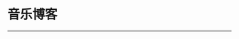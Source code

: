 
  # 音乐博客
  ---

  <Common-LinkList :linkList='{"name":"音乐博客","item":[{"link":"https://ifish.fun","icon":"http://img.ilxdh.com/navig/2019-12-24/1577157024_4452.png?auth_key=1589426512-341ea066bd1a74ab54c2025cfaade263e595bee2-0-d517c878488551687c8f278f3ed05dec","text":"洛奇Town"},{"link":"https://isujin.com/","icon":"/logo.png","text":"素锦"},{"link":"http://www.52qingyin.cn","icon":"http://www.52qingyin.cn/favicon.ico","text":"清音陋屋"},{"link":"https://www.rui123.com/","icon":"https://www.rui123.com/favicon.ico","text":"凡高的耳朵"},{"link":"https://www.waasaa.com/","icon":"https://www.waasaa.com/favicon.ico","text":"挖沙网"},{"link":"https://www.ugediao.com/category/music","icon":"https://www.ugediao.com/favicon.ico","text":"音乐推荐-有格调"},{"link":"http://www.edzbe.com/","icon":"http://www.edzbe.com/favicon.ico","text":"耳朵的主人"},{"link":"https://www.mtyyw.com/","icon":"https://www.mtyyw.com/favicon.ico","text":"麦田音乐网"},{"link":"http://www.misshcl.com/","icon":"http://img.ilxdh.com/navig/2020-02-01/1580528556_7836.png?auth_key=1589426512-a0daed830a3c089a20695b10ff2a23eca4ce7681-0-2b64897a678e43d7bc62408e4cb76200","text":"盐酸小姐"},{"link":"http://www.iyccd.com","icon":"http://www.iyccd.com/favicon.ico","text":"如果你能静下来"},{"link":"http://www.musicsailor.com","icon":"http://www.musicsailor.com/favicon.ico","text":"水手音乐"},{"link":"http://www.mologer.cn","icon":"http://img.ilxdh.com/navig/2019-12-24/1577178246_8154.png?auth_key=1589426512-006255813232f999619c315558fbd4c8fe504cd1-0-f91025025ff9f275156ff01f95cd349c","text":"音乐是岸"},{"link":"http://blog.sina.com.cn/mhzhmusic","icon":"http://blog.sina.com.cn/favicon.ico","text":"梦幻之弧"}]}'/>
  